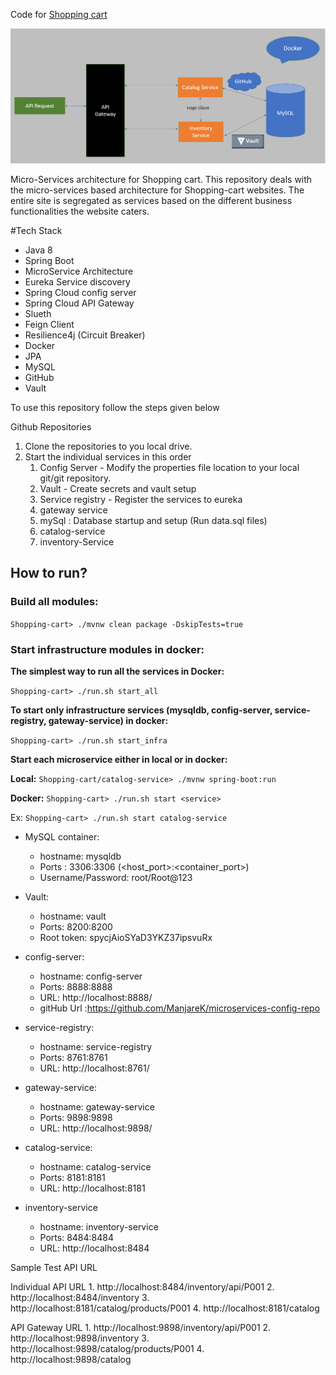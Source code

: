 Code for [Shopping cart](https://github.com/ManjareK/ShoppingCart/tree/master)

![img.png](img.png)

Micro-Services architecture for Shopping cart. This repository deals with the micro-services based architecture for Shopping-cart websites.
The entire site is segregated as services based on the different business functionalities the website caters.

#Tech Stack
* Java 8
* Spring Boot
* MicroService Architecture
* Eureka Service discovery
* Spring Cloud config server
* Spring Cloud API Gateway
* Slueth
* Feign Client
* Resilience4j (Circuit Breaker)
* Docker
* JPA
* MySQL
* GitHub
* Vault

To use this repository follow the steps given below

Github Repositories
1. Clone the repositories to you local drive.
2. Start the individual services in this order
   1. Config Server - Modify the properties file location to your local git/git repository.
   2. Vault  - Create secrets and vault setup
   3. Service registry - Register the services to eureka
   4. gateway service
   5. mySql : Database startup and setup (Run data.sql files)
   6. catalog-service
   7. inventory-Service
## How to run?

### Build all modules:

`Shopping-cart> ./mvnw clean package -DskipTests=true`

### Start infrastructure modules in docker:

**The simplest way to run all the services in Docker:**

`Shopping-cart> ./run.sh start_all`

**To start only infrastructure services (mysqldb, config-server, service-registry, gateway-service) in docker:**

`Shopping-cart> ./run.sh start_infra`

**Start each microservice either in local or in docker:**

**Local:** `Shopping-cart/catalog-service> ./mvnw spring-boot:run`

**Docker:** `Shopping-cart> ./run.sh start <service>`

Ex: `Shopping-cart> ./run.sh start catalog-service`


* MySQL container:
     * hostname: mysqldb
     * Ports : 3306:3306 (<host_port>:<container_port>)
     * Username/Password: root/Root@123

* Vault:
    * hostname: vault
    * Ports: 8200:8200
    * Root token: spycjAioSYaD3YKZ37ipsvuRx

* config-server:
    * hostname: config-server
    * Ports: 8888:8888
    * URL: http://localhost:8888/
    * gitHub Url :https://github.com/ManjareK/microservices-config-repo

* service-registry:
    * hostname: service-registry
    * Ports: 8761:8761
    * URL: http://localhost:8761/
  
* gateway-service:
  * hostname: gateway-service
  * Ports: 9898:9898
  * URL: http://localhost:9898/

* catalog-service:
    * hostname: catalog-service
    * Ports: 8181:8181
    * URL: http://localhost:8181
    
* inventory-service   
    * hostname: inventory-service
    * Ports: 8484:8484
    * URL: http://localhost:8484


Sample Test API URL

Individual API URL
    1. http://localhost:8484/inventory/api/P001
    2. http://localhost:8484/inventory
    3. http://localhost:8181/catalog/products/P001
    4. http://localhost:8181/catalog

API Gateway URL
    1. http://localhost:9898/inventory/api/P001
    2. http://localhost:9898/inventory
    3. http://localhost:9898/catalog/products/P001
    4. http://localhost:9898/catalog
